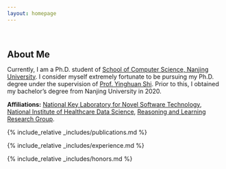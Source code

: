 ```yaml
---
layout: homepage
---
```


<h1 id="about-me"></h1>

<h2 style="margin: 60px 0px 10px;">About Me</h2>

Currently, I am a Ph.D. student of [School of Computer Science, Nanjing University](https://cs.nju.edu.cn/main.htm). I consider myself extremely fortunate to be pursuing my Ph.D. degree under the supervision of [Prof. Yinghuan Shi](https://cs.nju.edu.cn/shiyh/index.htm). Prior to this, I obtained my bachelor’s degree from Nanjing University in 2020.

<!-- My research interests primarily focus on machine learning and computer vision. More specifically, I am dedicated to developing efficient and robust learning methods for real-world vision applications. -->

**Affiliations:** [National Key Laboratory for Novel Software Technology](https://keysoftlab.nju.edu.cn/main.htm), [National Institute of Healthcare Data Science](https://hcdata.nju.edu.cn/), [Reasoning and Learning Research Group](https://cs.nju.edu.cn/rl/index.htm).

<!-- {% include_relative _includes/news.md %} -->

{% include_relative _includes/publications.md %}

{% include_relative _includes/experience.md %}

{% include_relative _includes/honors.md %}
